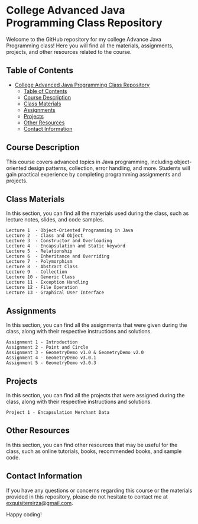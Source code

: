 # College Advanced Java Programming Class Repository

Welcome to the GitHub repository for my college Advance Java Programming class! Here you will find all the materials, assignments, projects, and other resources related to the course.

## Table of Contents

- [College Advanced Java Programming Class Repository](#college-advanced-java-programming-class-repository)
  - [Table of Contents](#table-of-contents)
  - [Course Description](#course-description)
  - [Class Materials](#class-materials)
  - [Assignments](#assignments)
  - [Projects](#projects)
  - [Other Resources](#other-resources)
  - [Contact Information](#contact-information)

## Course Description

This course covers advanced topics in Java programming, including object-oriented design patterns, collection, error handling, and more. Students will gain practical experience by completing programming assignments and projects.

## Class Materials 

In this section, you can find all the materials used during the class, such as lecture notes, slides, and code samples.

    Lecture 1  - Object-Oriented Programming in Java
    Lecture 2  - Class and Object
    Lecture 3  - Constructor and Overloading
    Lecture 4  - Encapsulation and Static keyword
    Lecture 5  - Relationship
    Lecture 6  - Inheritance and Overriding
    Lecture 7  - Polymorphism
    Lecture 8  - Abstract Class
    Lecture 9  - Collection
    Lecture 10 - Generic Class
    Lecture 11 - Exception Handling
    Lecture 12 - File Operation
    Lecture 13 - Graphical User Interface

## Assignments

In this section, you can find all the assignments that were given during the class, along with their respective instructions and solutions.

    Assignment 1 - Introduction
    Assignment 2 - Point and Circle
    Assignment 3 - GeometryDemo v1.0 & GeometryDemo v2.0
    Assignment 4 - GeometryDemo v3.0.1
    Assignment 5 - GeometryDemo v3.0.3

## Projects

In this section, you can find all the projects that were assigned during the class, along with their respective instructions and solutions.

    Project 1 - Encapsulation Merchant Data

## Other Resources

In this section, you can find other resources that may be useful for the class, such as online tutorials, books, recommended books, and sample code.

## Contact Information

If you have any questions or concerns regarding this course or the materials provided in this repository, please do not hesitate to contact me at [exquisitemirza@gmail.com][email-me].

Happy coding!

[email-me]: mailto:exquisitemirza@gmail.com